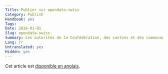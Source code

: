 ```yaml
---
Title: Publier sur opendata.swiss
Category: Publish
Handbook: yes
Tags:
Date: 2016-01-01
Slug: opendata-swiss
Summary: Les autorités de la Confédération, des cantons et des communautés, ainsi que les tiers qui effectuent des tâches au nom de l'État peuvent publier leurs données ouvertes sur le portail opendata.swiss.
Lang: fr
Untranslated: yes
Hidden: yes
---
```


Cet article est [disponible en anglais](/en/publish/opendata-swiss).
